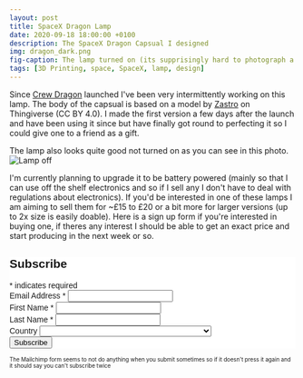 ```yaml
---
layout: post
title: SpaceX Dragon Lamp
date: 2020-09-18 18:00:00 +0100
description: The SpaceX Dragon Capsual I designed
img: dragon_dark.png
fig-caption: The lamp turned on (its supprisingly hard to photograph a lamp)
tags: [3D Printing, space, SpaceX, lamp, design]
---
```

Since [Crew Dragon](https://www.youtube.com/watch?v=xY96v0OIcK4) launched I've been very intermittently working on this lamp. The body of the capsual is based on a model by [Zastro](https://www.thingiverse.com/thing:1802512) on Thingiverse (CC BY 4.0). I made the first version a few days after the launch and have been using it since but have finally got round to perfecting it so I could give one to a friend as a gift. 

The lamp also looks quite good not turned on as you can see in this photo.
![Lamp off]({{site.baseurl}}/assets/img/dragon_light.png)

I'm currently planning to upgrade it to be battery powered (mainly so that I can use off the shelf electronics and so if I sell any I don't have to deal with regulations about electronics). If you'd be interested in one of these lamps I am aiming to sell them for ~£15 to £20 or a bit more for larger versions (up to 2x size is easily doable). Here is a sign up form if you're interested in buying one, if theres any interest I should be able to get an exact price and start producing in the next week or so.
<!-- Begin Mailchimp Signup Form -->
<link href="//cdn-images.mailchimp.com/embedcode/classic-10_7.css" rel="stylesheet" type="text/css">
<style type="text/css">
	#mc_embed_signup{background:#fff; clear:left; font:14px Helvetica,Arial,sans-serif; }
	/* Add your own Mailchimp form style overrides in your site stylesheet or in this style block.
	   We recommend moving this block and the preceding CSS link to the HEAD of your HTML file. */
</style>
<div id="mc_embed_signup">
<form action="https://jagosw.us17.list-manage.com/subscribe/post?u=5f3852576a0a1b67e9504337b&amp;id=f910cc3007" method="post" id="mc-embedded-subscribe-form" name="mc-embedded-subscribe-form" class="validate" target="_blank" novalidate>
    <div id="mc_embed_signup_scroll">
	<h2>Subscribe</h2>
<div class="indicates-required"><span class="asterisk">*</span> indicates required</div>
<div class="mc-field-group">
	<label for="mce-EMAIL">Email Address  <span class="asterisk">*</span>
</label>
	<input type="email" value="" name="EMAIL" class="required email" id="mce-EMAIL">
</div>
<div class="mc-field-group">
	<label for="mce-FNAME">First Name  <span class="asterisk">*</span>
</label>
	<input type="text" value="" name="FNAME" class="required" id="mce-FNAME">
</div>
<div class="mc-field-group">
	<label for="mce-LNAME">Last Name  <span class="asterisk">*</span>
</label>
	<input type="text" value="" name="LNAME" class="required" id="mce-LNAME">
</div>
<div class="mc-field-group">
	<label for="mce-MMERGE3">Country </label>
	<select name="MMERGE3" class="" id="mce-MMERGE3">
	<option value=""></option>
	<option value="United States of America">United States of America</option>
<option value="Aaland Islands">Aaland Islands</option>
<option value="Afghanistan">Afghanistan</option>
<option value="Albania">Albania</option>
<option value="Algeria">Algeria</option>
<option value="American Samoa">American Samoa</option>
<option value="Andorra">Andorra</option>
<option value="Angola">Angola</option>
<option value="Anguilla">Anguilla</option>
<option value="Antarctica">Antarctica</option>
<option value="Antigua And Barbuda">Antigua And Barbuda</option>
<option value="Argentina">Argentina</option>
<option value="Armenia">Armenia</option>
<option value="Aruba">Aruba</option>
<option value="Australia">Australia</option>
<option value="Austria">Austria</option>
<option value="Azerbaijan">Azerbaijan</option>
<option value="Bahamas">Bahamas</option>
<option value="Bahrain">Bahrain</option>
<option value="Bangladesh">Bangladesh</option>
<option value="Barbados">Barbados</option>
<option value="Belarus">Belarus</option>
<option value="Belgium">Belgium</option>
<option value="Belize">Belize</option>
<option value="Benin">Benin</option>
<option value="Bermuda">Bermuda</option>
<option value="Bhutan">Bhutan</option>
<option value="Bolivia">Bolivia</option>
<option value="Bonaire, Saint Eustatius and Saba">Bonaire, Saint Eustatius and Saba</option>
<option value="Bosnia and Herzegovina">Bosnia and Herzegovina</option>
<option value="Botswana">Botswana</option>
<option value="Bouvet Island">Bouvet Island</option>
<option value="Brazil">Brazil</option>
<option value="British Indian Ocean Territory">British Indian Ocean Territory</option>
<option value="Brunei Darussalam">Brunei Darussalam</option>
<option value="Bulgaria">Bulgaria</option>
<option value="Burkina Faso">Burkina Faso</option>
<option value="Burundi">Burundi</option>
<option value="Cambodia">Cambodia</option>
<option value="Cameroon">Cameroon</option>
<option value="Canada">Canada</option>
<option value="Cape Verde">Cape Verde</option>
<option value="Cayman Islands">Cayman Islands</option>
<option value="Central African Republic">Central African Republic</option>
<option value="Chad">Chad</option>
<option value="Chile">Chile</option>
<option value="China">China</option>
<option value="Christmas Island">Christmas Island</option>
<option value="Cocos (Keeling) Islands">Cocos (Keeling) Islands</option>
<option value="Colombia">Colombia</option>
<option value="Comoros">Comoros</option>
<option value="Congo">Congo</option>
<option value="Cook Islands">Cook Islands</option>
<option value="Costa Rica">Costa Rica</option>
<option value="Cote D'Ivoire">Cote D'Ivoire</option>
<option value="Croatia">Croatia</option>
<option value="Cuba">Cuba</option>
<option value="Curacao">Curacao</option>
<option value="Cyprus">Cyprus</option>
<option value="Czech Republic">Czech Republic</option>
<option value="Democratic Republic of the Congo">Democratic Republic of the Congo</option>
<option value="Denmark">Denmark</option>
<option value="Djibouti">Djibouti</option>
<option value="Dominica">Dominica</option>
<option value="Dominican Republic">Dominican Republic</option>
<option value="Ecuador">Ecuador</option>
<option value="Egypt">Egypt</option>
<option value="El Salvador">El Salvador</option>
<option value="Equatorial Guinea">Equatorial Guinea</option>
<option value="Eritrea">Eritrea</option>
<option value="Estonia">Estonia</option>
<option value="Ethiopia">Ethiopia</option>
<option value="Falkland Islands">Falkland Islands</option>
<option value="Faroe Islands">Faroe Islands</option>
<option value="Fiji">Fiji</option>
<option value="Finland">Finland</option>
<option value="France">France</option>
<option value="French Guiana">French Guiana</option>
<option value="French Polynesia">French Polynesia</option>
<option value="French Southern Territories">French Southern Territories</option>
<option value="Gabon">Gabon</option>
<option value="Gambia">Gambia</option>
<option value="Georgia">Georgia</option>
<option value="Germany">Germany</option>
<option value="Ghana">Ghana</option>
<option value="Gibraltar">Gibraltar</option>
<option value="Greece">Greece</option>
<option value="Greenland">Greenland</option>
<option value="Grenada">Grenada</option>
<option value="Guadeloupe">Guadeloupe</option>
<option value="Guam">Guam</option>
<option value="Guatemala">Guatemala</option>
<option value="Guernsey">Guernsey</option>
<option value="Guinea">Guinea</option>
<option value="Guinea-Bissau">Guinea-Bissau</option>
<option value="Guyana">Guyana</option>
<option value="Haiti">Haiti</option>
<option value="Heard and Mc Donald Islands">Heard and Mc Donald Islands</option>
<option value="Honduras">Honduras</option>
<option value="Hong Kong">Hong Kong</option>
<option value="Hungary">Hungary</option>
<option value="Iceland">Iceland</option>
<option value="India">India</option>
<option value="Indonesia">Indonesia</option>
<option value="Iran">Iran</option>
<option value="Iraq">Iraq</option>
<option value="Ireland">Ireland</option>
<option value="Isle of Man">Isle of Man</option>
<option value="Israel">Israel</option>
<option value="Italy">Italy</option>
<option value="Jamaica">Jamaica</option>
<option value="Japan">Japan</option>
<option value="Jersey  (Channel Islands)">Jersey  (Channel Islands)</option>
<option value="Jordan">Jordan</option>
<option value="Kazakhstan">Kazakhstan</option>
<option value="Kenya">Kenya</option>
<option value="Kiribati">Kiribati</option>
<option value="Kuwait">Kuwait</option>
<option value="Kyrgyzstan">Kyrgyzstan</option>
<option value="Lao People's Democratic Republic">Lao People's Democratic Republic</option>
<option value="Latvia">Latvia</option>
<option value="Lebanon">Lebanon</option>
<option value="Lesotho">Lesotho</option>
<option value="Liberia">Liberia</option>
<option value="Libya">Libya</option>
<option value="Liechtenstein">Liechtenstein</option>
<option value="Lithuania">Lithuania</option>
<option value="Luxembourg">Luxembourg</option>
<option value="Macau">Macau</option>
<option value="Macedonia">Macedonia</option>
<option value="Madagascar">Madagascar</option>
<option value="Malawi">Malawi</option>
<option value="Malaysia">Malaysia</option>
<option value="Maldives">Maldives</option>
<option value="Mali">Mali</option>
<option value="Malta">Malta</option>
<option value="Marshall Islands">Marshall Islands</option>
<option value="Martinique">Martinique</option>
<option value="Mauritania">Mauritania</option>
<option value="Mauritius">Mauritius</option>
<option value="Mayotte">Mayotte</option>
<option value="Mexico">Mexico</option>
<option value="Micronesia, Federated States of">Micronesia, Federated States of</option>
<option value="Moldova, Republic of">Moldova, Republic of</option>
<option value="Monaco">Monaco</option>
<option value="Mongolia">Mongolia</option>
<option value="Montenegro">Montenegro</option>
<option value="Montserrat">Montserrat</option>
<option value="Morocco">Morocco</option>
<option value="Mozambique">Mozambique</option>
<option value="Myanmar">Myanmar</option>
<option value="Namibia">Namibia</option>
<option value="Nauru">Nauru</option>
<option value="Nepal">Nepal</option>
<option value="Netherlands">Netherlands</option>
<option value="Netherlands Antilles">Netherlands Antilles</option>
<option value="New Caledonia">New Caledonia</option>
<option value="New Zealand">New Zealand</option>
<option value="Nicaragua">Nicaragua</option>
<option value="Niger">Niger</option>
<option value="Nigeria">Nigeria</option>
<option value="Niue">Niue</option>
<option value="Norfolk Island">Norfolk Island</option>
<option value="North Korea">North Korea</option>
<option value="Northern Mariana Islands">Northern Mariana Islands</option>
<option value="Norway">Norway</option>
<option value="Oman">Oman</option>
<option value="Pakistan">Pakistan</option>
<option value="Palau">Palau</option>
<option value="Palestine">Palestine</option>
<option value="Panama">Panama</option>
<option value="Papua New Guinea">Papua New Guinea</option>
<option value="Paraguay">Paraguay</option>
<option value="Peru">Peru</option>
<option value="Philippines">Philippines</option>
<option value="Pitcairn">Pitcairn</option>
<option value="Poland">Poland</option>
<option value="Portugal">Portugal</option>
<option value="Puerto Rico">Puerto Rico</option>
<option value="Qatar">Qatar</option>
<option value="Republic of Kosovo">Republic of Kosovo</option>
<option value="Reunion">Reunion</option>
<option value="Romania">Romania</option>
<option value="Russia">Russia</option>
<option value="Rwanda">Rwanda</option>
<option value="Saint Kitts and Nevis">Saint Kitts and Nevis</option>
<option value="Saint Lucia">Saint Lucia</option>
<option value="Saint Martin">Saint Martin</option>
<option value="Saint Vincent and the Grenadines">Saint Vincent and the Grenadines</option>
<option value="Samoa (Independent)">Samoa (Independent)</option>
<option value="San Marino">San Marino</option>
<option value="Sao Tome and Principe">Sao Tome and Principe</option>
<option value="Saudi Arabia">Saudi Arabia</option>
<option value="Senegal">Senegal</option>
<option value="Serbia">Serbia</option>
<option value="Seychelles">Seychelles</option>
<option value="Sierra Leone">Sierra Leone</option>
<option value="Singapore">Singapore</option>
<option value="Sint Maarten">Sint Maarten</option>
<option value="Slovakia">Slovakia</option>
<option value="Slovenia">Slovenia</option>
<option value="Solomon Islands">Solomon Islands</option>
<option value="Somalia">Somalia</option>
<option value="South Africa">South Africa</option>
<option value="South Georgia and the South Sandwich Islands">South Georgia and the South Sandwich Islands</option>
<option value="South Korea">South Korea</option>
<option value="South Sudan">South Sudan</option>
<option value="Spain">Spain</option>
<option value="Sri Lanka">Sri Lanka</option>
<option value="St. Helena">St. Helena</option>
<option value="St. Pierre and Miquelon">St. Pierre and Miquelon</option>
<option value="Sudan">Sudan</option>
<option value="Suriname">Suriname</option>
<option value="Svalbard and Jan Mayen Islands">Svalbard and Jan Mayen Islands</option>
<option value="Swaziland">Swaziland</option>
<option value="Sweden">Sweden</option>
<option value="Switzerland">Switzerland</option>
<option value="Syria">Syria</option>
<option value="Taiwan">Taiwan</option>
<option value="Tajikistan">Tajikistan</option>
<option value="Tanzania">Tanzania</option>
<option value="Thailand">Thailand</option>
<option value="Timor-Leste">Timor-Leste</option>
<option value="Togo">Togo</option>
<option value="Tokelau">Tokelau</option>
<option value="Tonga">Tonga</option>
<option value="Trinidad and Tobago">Trinidad and Tobago</option>
<option value="Tunisia">Tunisia</option>
<option value="Turkey">Turkey</option>
<option value="Turkmenistan">Turkmenistan</option>
<option value="Turks &amp; Caicos Islands">Turks &amp; Caicos Islands</option>
<option value="Turks and Caicos Islands">Turks and Caicos Islands</option>
<option value="Tuvalu">Tuvalu</option>
<option value="Uganda">Uganda</option>
<option value="Ukraine">Ukraine</option>
<option value="United Arab Emirates">United Arab Emirates</option>
<option value="United Kingdom">United Kingdom</option>
<option value="Uruguay">Uruguay</option>
<option value="USA Minor Outlying Islands">USA Minor Outlying Islands</option>
<option value="Uzbekistan">Uzbekistan</option>
<option value="Vanuatu">Vanuatu</option>
<option value="Vatican City State (Holy See)">Vatican City State (Holy See)</option>
<option value="Venezuela">Venezuela</option>
<option value="Vietnam">Vietnam</option>
<option value="Virgin Islands (British)">Virgin Islands (British)</option>
<option value="Virgin Islands (U.S.)">Virgin Islands (U.S.)</option>
<option value="Wallis and Futuna Islands">Wallis and Futuna Islands</option>
<option value="Western Sahara">Western Sahara</option>
<option value="Yemen">Yemen</option>
<option value="Zambia">Zambia</option>
<option value="Zimbabwe">Zimbabwe</option>

	</select>
</div>
<div class="mc-field-group" style="display:none;">
	<label for="mce-MMERGE4">Type </label>
	<select name="MMERGE4" class="" id="mce-MMERGE4">
	<option value="Lamp">Lamp</option>

	</select>
</div>
	<div id="mce-responses" class="clear">
		<div class="response" id="mce-error-response" style="display:none"></div>
		<div class="response" id="mce-success-response" style="display:none"></div>
	</div>    <!-- real people should not fill this in and expect good things - do not remove this or risk form bot signups-->
    <div style="position: absolute; left: -5000px;" aria-hidden="true"><input type="text" name="b_5f3852576a0a1b67e9504337b_f910cc3007" tabindex="-1" value=""></div>
    <div class="clear"><input type="submit" value="Subscribe" name="subscribe" id="mc-embedded-subscribe" class="button"></div>
    </div>
</form>
</div>
<script type='text/javascript' src='//s3.amazonaws.com/downloads.mailchimp.com/js/mc-validate.js'></script><script type='text/javascript'>(function($) {window.fnames = new Array(); window.ftypes = new Array();fnames[0]='EMAIL';ftypes[0]='email';fnames[1]='FNAME';ftypes[1]='text';fnames[2]='LNAME';ftypes[2]='text';fnames[3]='MMERGE3';ftypes[3]='dropdown';fnames[4]='MMERGE4';ftypes[4]='dropdown';}(jQuery));var $mcj = jQuery.noConflict(true);</script>
<!--End mc_embed_signup-->
<sub><sup>The Mailchimp form seems to not do anything when you submit sometimes so if it doesn't press it again and it should say you can't subscribe twice</sup></sub>